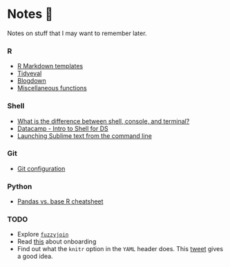 # Notes :notebook:
Notes on stuff that I may want to remember later.

### R
- [R Markdown templates](R/rmarkdown-templates.md)
- [Tidyeval](R/tidyeval.md)
- [Blogdown](R/blogdown.md)
- [Miscellaneous functions](R/random-funs.md)

### Shell
- [What is the difference between shell, console, and terminal?](https://superuser.com/questions/144666/what-is-the-difference-between-shell-console-and-terminal)
- [Datacamp - Intro to Shell for DS](Shell/datacamp.md)
- [Launching Sublime text from the command line](Shell/sublime-setup.md)

### Git
- [Git configuration](Git/config.md)

### Python
- [Pandas vs. base R cheatsheet](https://pandas.pydata.org/pandas-docs/stable/comparison_with_r.html)

### TODO
- Explore [`fuzzyjoin`](https://github.com/dgrtwo/fuzzyjoin)
- Read [this](https://sandhya-k.gitbooks.io/on-boarding-off-boarding-in-newsrooms/content/links.html) about onboarding
- Find out what the `knitr` option in the `YAML` header does. This [tweet](https://twitter.com/VincentGuyader/status/967422460336492544) gives a good idea.
